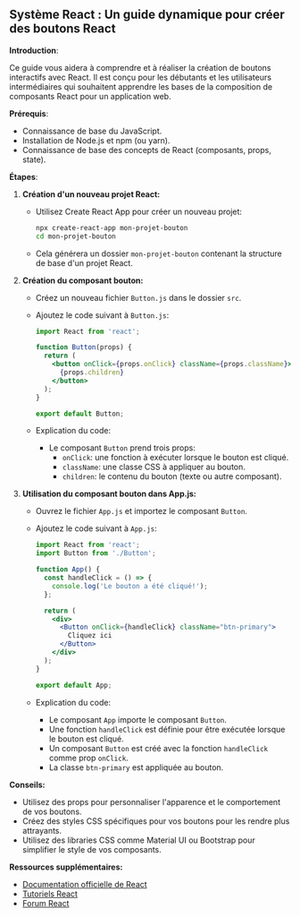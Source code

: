 ##  Système React : Un guide dynamique pour créer des boutons React 

**Introduction**:

Ce guide vous aidera à comprendre et à réaliser la création de boutons interactifs avec React. Il est conçu pour les débutants et les utilisateurs intermédiaires qui souhaitent apprendre les bases de la composition de composants React pour un application web.

**Prérequis**:

* Connaissance de base du JavaScript.
* Installation de Node.js et npm (ou yarn).
* Connaissance de base des concepts de React (composants, props, state).

**Étapes**:

1. **Création d'un nouveau projet React:**

   * Utilisez Create React App pour créer un nouveau projet: 
     ```bash
     npx create-react-app mon-projet-bouton
     cd mon-projet-bouton
     ```
   * Cela générera un dossier `mon-projet-bouton` contenant la structure de base d'un projet React.

2. **Création du composant bouton:**

   * Créez un nouveau fichier `Button.js` dans le dossier `src`.
   * Ajoutez le code suivant à `Button.js`:

     ```jsx
     import React from 'react';

     function Button(props) {
       return (
         <button onClick={props.onClick} className={props.className}>
           {props.children}
         </button>
       );
     }

     export default Button;
     ```

   * Explication du code:
     * Le composant `Button` prend trois props: 
       * `onClick`: une fonction à exécuter lorsque le bouton est cliqué.
       * `className`: une classe CSS à appliquer au bouton.
       * `children`: le contenu du bouton (texte ou autre composant).

3. **Utilisation du composant bouton dans App.js:**

   * Ouvrez le fichier `App.js` et importez le composant `Button`.
   * Ajoutez le code suivant à `App.js`:

     ```jsx
     import React from 'react';
     import Button from './Button';

     function App() {
       const handleClick = () => {
         console.log('Le bouton a été cliqué!');
       };

       return (
         <div>
           <Button onClick={handleClick} className="btn-primary">
             Cliquez ici
           </Button>
         </div>
       );
     }

     export default App;
     ```

   * Explication du code:
     * Le composant `App` importe le composant `Button`.
     * Une fonction `handleClick` est définie pour être exécutée lorsque le bouton est cliqué.
     * Un composant `Button` est créé avec la fonction `handleClick` comme prop `onClick`.
     * La classe `btn-primary` est appliquée au bouton.

**Conseils:**

* Utilisez des props pour personnaliser l'apparence et le comportement de vos boutons.
* Créez des styles CSS spécifiques pour vos boutons pour les rendre plus attrayants.
* Utilisez des libraries CSS comme Material UI ou Bootstrap pour simplifier le style de vos composants.

**Ressources supplémentaires:**

* [Documentation officielle de React](https://reactjs.org/docs/getting-started.html)
* [Tutoriels React](https://www.freecodecamp.org/news/react-tutorial-for-beginners/)
* [Forum React](https://reactjs.org/community.html)



